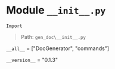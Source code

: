 # Module `__init__.py`
```text
Import
```

> Path: `gen_doc\__init__.py`
`__all__` = ["DocGenerator", "commands"]
`__version__` = "0.1.3"